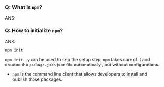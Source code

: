 ### Q: What is `npm`?
ANS: 


### Q: How to initialize `npm`?
ANS:
```
npm init
```

`npm init -y` can be used to skip the setup step, `npm` takes care of it and creates the `package.json` json file automatically , but without configurations.

- `npm` is the command line client that allows developers to install and publish those packages.